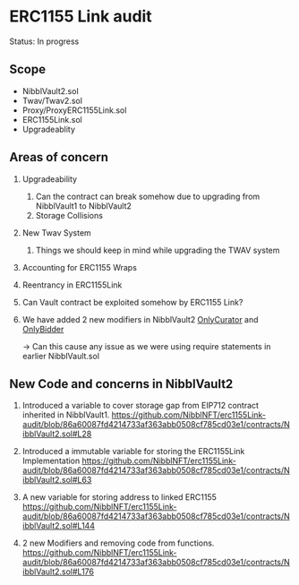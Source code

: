 # ERC1155 Link audit

Status: In progress

## Scope

- NibblVault2.sol
- Twav/Twav2.sol
- Proxy/ProxyERC1155Link.sol
- ERC1155Link.sol
- Upgradeablity

## Areas of concern

1. Upgradeability
    1. Can the contract can break somehow due to upgrading from NibblVault1 to NibblVault2
    2. Storage Collisions
2. New Twav System
    1. Things we should keep in mind while upgrading the TWAV system
3. Accounting for ERC1155 Wraps
4. Reentrancy in ERC1155Link
5. Can Vault contract be exploited somehow by ERC1155 Link?
6. We have added 2 new modifiers in NibblVault2 [OnlyCurator](https://github.com/NibblNFT/erc1155Link-audit/blob/86a60087fd4214733af363abb0508cf785cd03e1/contracts/NibblVault2.sol#L176) and [OnlyBidder](https://github.com/NibblNFT/erc1155Link-audit/blob/cccc326031068fde6578b7c0232d0ecf5bb87143/contracts/NibblVault2.sol#L181)
    
    → Can this cause any issue as we were using require statements in earlier NibblVault.sol

## New Code and concerns in NibblVault2
1. Introduced a variable to cover storage gap from EIP712 contract inherited in NibblVault1.
https://github.com/NibblNFT/erc1155Link-audit/blob/86a60087fd4214733af363abb0508cf785cd03e1/contracts/NibblVault2.sol#L28

2. Introduced a immutable variable for storing the ERC1155Link Implementation
https://github.com/NibblNFT/erc1155Link-audit/blob/86a60087fd4214733af363abb0508cf785cd03e1/contracts/NibblVault2.sol#L63

3. A new variable for storing address to linked ERC1155
https://github.com/NibblNFT/erc1155Link-audit/blob/86a60087fd4214733af363abb0508cf785cd03e1/contracts/NibblVault2.sol#L144

4. 2 new Modifiers and removing code from functions.
https://github.com/NibblNFT/erc1155Link-audit/blob/86a60087fd4214733af363abb0508cf785cd03e1/contracts/NibblVault2.sol#L176

